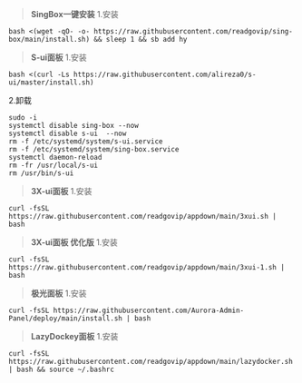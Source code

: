 > **SingBox一键安装**
1.安装
```
bash <(wget -qO- -o- https://raw.githubusercontent.com/readgovip/sing-box/main/install.sh) && sleep 1 && sb add hy
```

> **S-ui面板**
1.安装
```
bash <(curl -Ls https://raw.githubusercontent.com/alireza0/s-ui/master/install.sh)
```

2.卸载
```
sudo -i
systemctl disable sing-box --now
systemctl disable s-ui  --now
rm -f /etc/systemd/system/s-ui.service
rm -f /etc/systemd/system/sing-box.service
systemctl daemon-reload
rm -fr /usr/local/s-ui
rm /usr/bin/s-ui
```

> **3X-ui面板**
1.安装
```
curl -fsSL https://raw.githubusercontent.com/readgovip/appdown/main/3xui.sh | bash
```

> **3X-ui面板 优化版**
1.安装
```
curl -fsSL https://raw.githubusercontent.com/readgovip/appdown/main/3xui-1.sh | bash
```

> **极光面板**
1.安装
```
curl -fsSL https://raw.githubusercontent.com/Aurora-Admin-Panel/deploy/main/install.sh | bash
```

> **LazyDockey面板**
1.安装
```
curl -fsSL https://raw.githubusercontent.com/readgovip/appdown/main/lazydocker.sh | bash && source ~/.bashrc
```
